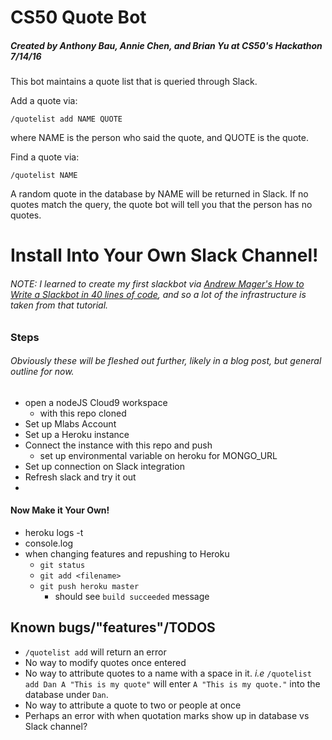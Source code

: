 # CS50 Quote Bot

##### Created by Anthony Bau, Annie Chen, and Brian Yu at CS50's Hackathon 7/14/16

This bot maintains a quote list that is queried through Slack.

Add a quote via:

```
/quotelist add NAME QUOTE
```

where NAME is the person who said the quote, and QUOTE is the quote.

Find a quote via:

```
/quotelist NAME
```

A random quote in the database by NAME will be returned in Slack. If no quotes match the query, the quote bot will tell you that the person has no quotes.


# Install Into Your Own Slack Channel!

###### NOTE: I learned to create my first slackbot via [Andrew Mager's How to Write a Slackbot in 40 lines of code](https://mager.co/how-to-write-a-slackbot-in-40-lines-of-code-52cf0c4fcf42#.4ledt6wgk), and so a lot of the infrastructure is taken from that tutorial. 

### Steps
###### Obviously these will be fleshed out further, likely in a blog post, but general outline for now.

* open a nodeJS Cloud9 workspace
  * with this repo cloned
* Set up Mlabs Account
* Set up a Heroku instance
* Connect the instance with this repo and push
  * set up environmental variable on heroku for MONGO_URL
* Set up connection on Slack integration
* Refresh slack and try it out
* 

#### Now Make it Your Own!

* heroku logs -t
* console.log
* when changing features and repushing to Heroku
  * `git status`
  * `git add <filename>`
  * `git push heroku master`
    * should see `build succeeded` message

## Known bugs/"features"/TODOS

* `/quotelist add` will return an error
* No way to modify quotes once entered
* No way to attribute quotes to a name with a space in it. _i.e_ `/quotelist add Dan A "This is my quote"` will enter `A "This is my quote."` into the database under  `Dan`.
* No way to attribute a quote to two or people at once
* Perhaps an error with when quotation marks show up in database vs Slack channel? 